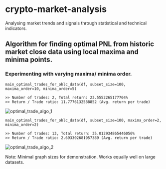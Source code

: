 # crypto-market-analysis
Analysing market trends and signals through statistical and technical indicators.

## Algorithm for finding optimal PNL from historic market close data using local maxima and minima points.
### Experimenting with varying maxima/ minima order.

```
main_optimal_trades_for_ohlc_data(df, subset_size=100, maxima_order=10, minima_order=5)

>> Number of trades: 2, Total return: 23.5552265177704%
>> Return / Trade ratio: 11.7776132588852 (Avg. return per trade)
```
![optimal_trade_algo_1](https://user-images.githubusercontent.com/69197760/134252138-5ac39563-22d4-4528-9e50-2d608a1032b3.png)

```
main_optimal_trades_for_ohlc_data(df, subset_size=100, maxima_order=2, minima_order=2)

>> Number of trades: 13, Total return: 35.012934865446056%
>> Return / Trade ratio: 2.693302681957389 (Avg. return per trade)
```
![optimal_trade_algo_2](https://user-images.githubusercontent.com/69197760/134252240-be44e952-6048-4929-b1d8-893e9d056cf8.png)

Note: Minimal graph sizes for demonstration. Works equally well on large datasets.

